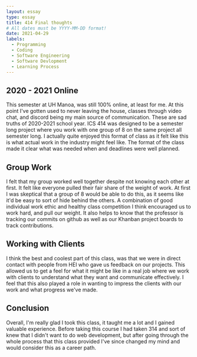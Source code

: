 ```yaml
---
layout: essay
type: essay
title: 414 Final thoughts
# All dates must be YYYY-MM-DD format!
date: 2021-04-29
labels:
  - Programming
  - Coding
  - Software Engineering
  - Software Devlopment
  - Learning Process
---
```


## 2020 - 2021 Online
This semester at UH Manoa, was still 100% online, at least for me. At this point I've gotten used to never leaving the house, classes through video chat, and discord being my main source of communication. These are sad truths of 2020-2021 school year. ICS 414 was designed to be a semester long project where you work with one group of 8 on the same project all semester long. I actually quite enjoyed this format of class as it felt like this is what actual work in the industry might feel like. The format of the class made it clear what was needed when and deadlines were well planned. 

## Group Work

I felt that my group worked well together despite not knowing each other at first. It felt like everyone pulled their fair share of the weight of work. At first I was skeptical that a group of 8 would be able to do this, as it seems like it'd be easy to sort of hide behind the others. A combination of good individual work ethic and healthy class competition I think encouraged us to work hard, and pull our weight. It also helps to know that the professor is tracking our commits on github as well as our Khanban project boards to track contributions.

## Working with Clients

I think the best and coolest part of this class, was that we were in direct contact with people from HEI who gave us feedback on our projects. This allowed us to get a feel for what it might be like in a real job where we work with clients to understand what they want and communicate effectively. I feel that this also played a role in wanting to impress the clients with our work and what progress we've made.

## Conclusion

Overall, I'm really glad I took this class, it taught me a lot and I gained valuable experience. Before taking this course I had taken 314 and sort of knew that I didn't want to do web development, but after going through the whole process that this class provided I've since changed my mind and would consider this as a career path. 

